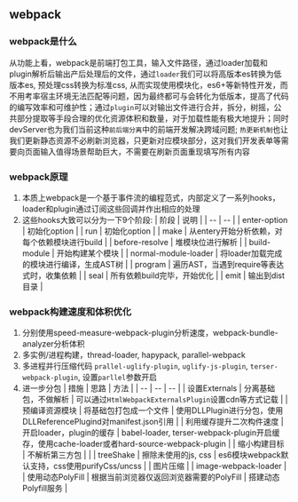 ## webpack

### webpack是什么
从功能上看，webpack是前端打包工具，输入文件路径，通过loader加载和plugin解析后输出产后处理后的文件，通过`loader`我们可以将高版本es转换为低版本es, 预处理css转换为标准css, 从而实现使用模块化，es6+等新特性开发，而不用考率宿主环境无法匹配等问题，因为最终都可与会转化为低版本，提高了代码的编写效率和可维护性；通过`plugin`可以对输出文件进行合并，拆分，树摇，公共部分提取等手段合理的优化资源体积和数量，对于加载性能有极大地提升；同时devServer也为我们当前这种`前后端分离`中的前端开发解决跨域问题; `热更新机制`也让我们更新静态资源不必刷新浏览器，只更新对应模块部分，这对我们开发表单等需要向页面输入值得场景帮助巨大，不需要在刷新页面重现填写所有内容

### webpack原理
1. 本质上webpack是一个基于事件流的编程范式，内部定义了一系列hooks，loader和plugin通过订阅这些回调并作出相应的处理
2. 这些hooks大致可以分为一下9个阶段:
    | 阶段 | 说明 |
    | -- | -- |
    | enter-option | 初始化option |
    | run | 初始化option |
    | make | 从entery开始分析依赖，对每个依赖模块进行build |
    | before-resolve | 堆模块位进行解析 |
    | build-module | 开始构建某个模块 |
    | normal-module-loader | 将loader加载完成的模块进行编译，生成AST树 |
    | program | 遍历AST，当遇到require等表达式时，收集依赖 |
    | seal | 所有依赖build完毕，开始优化 |
    | emit | 输出到dist目录 |

### webpack构建速度和体积优化
1. 分别使用speed-measure-webpack-plugin分析速度，webpack-bundle-analyzer分析体积
2. 多实例/进程构建，thread-loader, hapypack, parallel-webpack
3. 多进程并行压缩代码 `prallel-uglify-plugin`, `uglify-js-plugin`, `terser-webpack-plugin`, 设置`parllel`参数开启
4. 进一步分包
    | 措施 | 思路 | 方法 |
    | -- | -- | -- |
    | 设置Externals | 分离基础包，不做解析 | 可以通过`HtmlWebpackExternalsPlugin`设置cdn等方式记载 |
    | 预编译资源模块 | 将基础包打包成一个文件 | 使用DLLPlugin进行分包，使用DLLReferencePlugind对manifest.json引用 |
    | 利用缓存提升二次构件速度 | 开启loader，plugin的缓存 | babel-loader, terser-webpack-plugin开启缓存，使用cache-loader或者hard-source-webpack-plugin |
    | 缩小构建目标 | 不解析第三方包 |  |
    | treeShake | 擦除未使用的js, css | es6模块webpack默认支持，css使用purifyCss/uncss |
    | 图片压缩 |  | image-webpack-loader |
    | 使用动态PolyFill | 根据当前浏览器仅返回浏览器需要的PolyFill | 搭建动态Polyfill服务 |